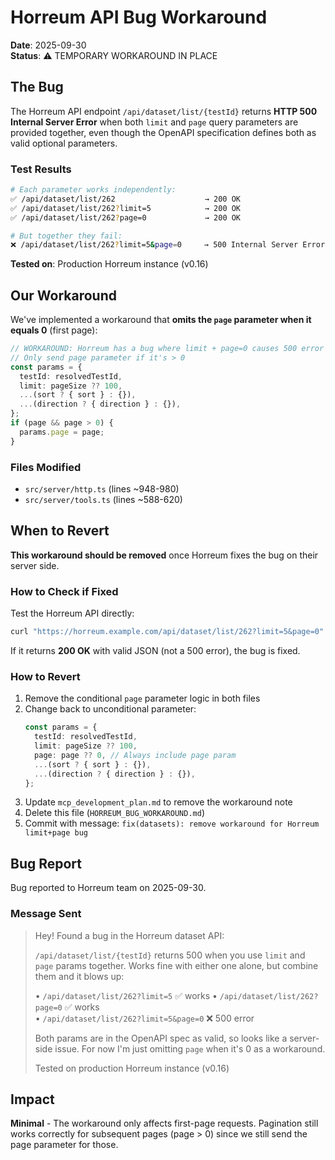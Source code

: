 # Horreum API Bug Workaround

**Date**: 2025-09-30  
**Status**: ⚠️ TEMPORARY WORKAROUND IN PLACE

## The Bug

The Horreum API endpoint `/api/dataset/list/{testId}` returns **HTTP 500 Internal Server Error** when both `limit` and `page` query parameters are provided together, even though the OpenAPI specification defines both as valid optional parameters.

### Test Results

```bash
# Each parameter works independently:
✅ /api/dataset/list/262                    → 200 OK
✅ /api/dataset/list/262?limit=5            → 200 OK
✅ /api/dataset/list/262?page=0             → 200 OK

# But together they fail:
❌ /api/dataset/list/262?limit=5&page=0     → 500 Internal Server Error
```

**Tested on**: Production Horreum instance (v0.16)

## Our Workaround

We've implemented a workaround that **omits the `page` parameter when it equals 0** (first page):

```typescript
// WORKAROUND: Horreum has a bug where limit + page=0 causes 500 error
// Only send page parameter if it's > 0
const params = {
  testId: resolvedTestId,
  limit: pageSize ?? 100,
  ...(sort ? { sort } : {}),
  ...(direction ? { direction } : {}),
};
if (page && page > 0) {
  params.page = page;
}
```

### Files Modified

- `src/server/http.ts` (lines ~948-980)
- `src/server/tools.ts` (lines ~588-620)

## When to Revert

**This workaround should be removed** once Horreum fixes the bug on their server side.

### How to Check if Fixed

Test the Horreum API directly:

```bash
curl "https://horreum.example.com/api/dataset/list/262?limit=5&page=0"
```

If it returns **200 OK** with valid JSON (not a 500 error), the bug is fixed.

### How to Revert

1. Remove the conditional `page` parameter logic in both files
2. Change back to unconditional parameter:
   ```typescript
   const params = {
     testId: resolvedTestId,
     limit: pageSize ?? 100,
     page: page ?? 0, // Always include page param
     ...(sort ? { sort } : {}),
     ...(direction ? { direction } : {}),
   };
   ```
3. Update `mcp_development_plan.md` to remove the workaround note
4. Delete this file (`HORREUM_BUG_WORKAROUND.md`)
5. Commit with message: `fix(datasets): remove workaround for Horreum limit+page bug`

## Bug Report

Bug reported to Horreum team on 2025-09-30.

### Message Sent

> Hey! Found a bug in the Horreum dataset API:
>
> `/api/dataset/list/{testId}` returns 500 when you use `limit` and `page` params together. Works fine with either one alone, but combine them and it blows up:
>
> • `/api/dataset/list/262?limit=5` ✅ works
> • `/api/dataset/list/262?page=0` ✅ works  
> • `/api/dataset/list/262?limit=5&page=0` ❌ 500 error
>
> Both params are in the OpenAPI spec as valid, so looks like a server-side issue. For now I'm just omitting `page` when it's 0 as a workaround.
>
> Tested on production Horreum instance (v0.16)

## Impact

**Minimal** - The workaround only affects first-page requests. Pagination still works correctly for subsequent pages (page > 0) since we still send the page parameter for those.
